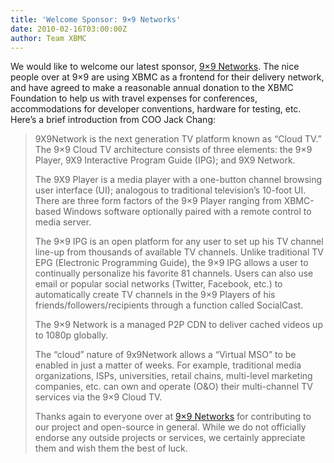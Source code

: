 ```yaml
---
title: 'Welcome Sponsor: 9×9 Networks'
date: 2010-02-16T03:00:00Z
author: Team XBMC
---
```

We would like to welcome our latest sponsor, [9×9 Networks](http://127.0.0.1/). The nice people over at 9×9 are using XBMC as a frontend for their delivery network, and have agreed to make a reasonable annual donation to the XBMC Foundation to help us with travel expenses for conferences, accommodations for developer conventions, hardware for testing, etc. Here’s a brief introduction from COO Jack Chang:

 
> 9X9Network is the next generation TV platform known as “Cloud TV.” The 9×9 Cloud TV architecture consists of three elements: the 9×9 Player, 9X9 Interactive Program Guide (IPG); and 9X9 Network.
> 
>  The 9X9 Player is a media player with a one-button channel browsing user interface (UI); analogous to traditional television’s 10-foot UI. There are three form factors of the 9×9 Player ranging from XBMC-based Windows software optionally paired with a remote control to media server.
> 
>  The 9×9 IPG is an open platform for any user to set up his TV channel line-up from thousands of available TV channels. Unlike traditional TV EPG (Electronic Programming Guide), the 9×9 IPG allows a user to continually personalize his favorite 81 channels. Users can also use email or popular social networks (Twitter, Facebook, etc.) to automatically create TV channels in the 9×9 Players of his friends/followers/recipients through a function called SocialCast.
> 
>  The 9×9 Network is a managed P2P CDN to deliver cached videos up to 1080p globally.
> 
>  The “cloud” nature of 9x9Network allows a “Virtual MSO” to be enabled in just a matter of weeks. For example, traditional media organizations, ISPs, universities, retail chains, multi-level marketing companies, etc. can own and operate (O&O) their multi-channel TV services via the 9×9 Cloud TV.
> 
>   Thanks again to everyone over at [9×9 Networks](http://127.0.0.1/) for contributing to our project and open-source in general. While we do not officially endorse any outside projects or services, we certainly appreciate them and wish them the best of luck.

 